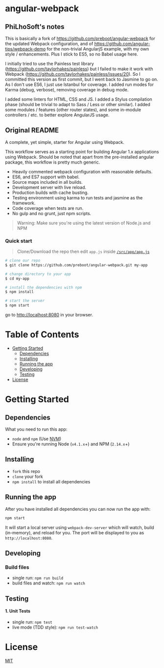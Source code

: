 # angular-webpack

## PhiLhoSoft's notes

This is basically a fork of https://github.com/preboot/angular-webpack for the updated Webpack configuration, and of https://github.com/angular-tips/webpack-demo for the non-trivial AngularjS example, with my own style / enhancements. Plus I stick to ES5, so no Babel usage here.

I initially tried to use the Painless test library (https://github.com/taylorhakes/painless) but I failed to make it work with Webpack (https://github.com/taylorhakes/painless/issues/20). So I committed this version as first commit, but I went back to Jasmine to go on.
As I don't use ES6, I just use Istanbul for coverage. I added run modes for Karma (debug, verbose), removing coverage in debug mode.

I added some linters for HTML, CSS and JS.
I added a Stylus compilation phase (should be trivial to adapt to Sass / Less or other similar).
I added some modules / features (other router states), and some in-module controllers / etc. to better explore AngularJS usage.


## Original README

A complete, yet simple, starter for Angular using Webpack.

This workflow serves as a starting point for building Angular 1.x applications using Webpack. Should be noted that apart from the pre-installed angular package, this workflow is pretty much generic.

* Heavily commented webpack configuration with reasonable defaults.
* ES6, and ES7 support with babel.
* Source maps included in all builds.
* Development server with live reload.
* Production builds with cache busting.
* Testing environment using karma to run tests and jasmine as the framework.
* Code coverage when tests are run.
* No gulp and no grunt, just npm scripts.

>Warning: Make sure you're using the latest version of Node.js and NPM

### Quick start

> Clone/Download the repo then edit `app.js` inside [`/src/app/app.js`](/src/app/app.js)

```bash
# clone our repo
$ git clone https://github.com/preboot/angular-webpack.git my-app

# change directory to your app
$ cd my-app

# install the dependencies with npm
$ npm install

# start the server
$ npm start
```

go to [http://localhost:8080](http://localhost:8080) in your browser.

# Table of Contents

* [Getting Started](#getting-started)
    * [Dependencies](#dependencies)
    * [Installing](#installing)
    * [Running the app](#running-the-app)
    * [Developing](#developing)
    * [Testing](#testing)
* [License](#license)

# Getting Started

## Dependencies

What you need to run this app:
* `node` and `npm` (Use [NVM](https://github.com/creationix/nvm))
* Ensure you're running Node (`v4.1.x`+) and NPM (`2.14.x`+)

## Installing

* `fork` this repo
* `clone` your fork
* `npm install` to install all dependencies

## Running the app

After you have installed all dependencies you can now run the app with:
```bash
npm start
```

It will start a local server using `webpack-dev-server` which will watch, build (in-memory), and reload for you. The port will be displayed to you as `http://localhost:8080`.

## Developing

### Build files

* single run: `npm run build`
* build files and watch: `npm run watch`

## Testing

#### 1. Unit Tests

* single run: `npm test`
* live mode (TDD style): `npm run test-watch`

# License

[MIT](/LICENSE)

